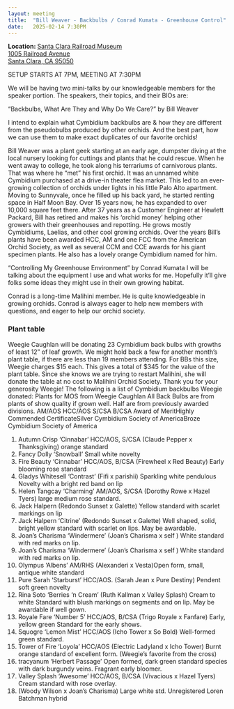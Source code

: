 ```yaml
---
layout: meeting
title:  "Bill Weaver - Backbulbs / Conrad Kumata - Greenhouse Control"
date:   2025-02-14 7:30PM
---
```

<b>Location: </b><a href = "https://maps.app.goo.gl/7Fe7Ghb5wu6cFojJ9">Santa Clara Railroad Museum<br/>
1005 Railroad Avenue<br/>
Santa Clara, CA 95050<br/>
</a>

SETUP STARTS AT 7PM, MEETING AT 7:30PM

We will be having two mini-talks by our knowledgeable members for the speaker portion. The speakers, their topics, and their BIOs are:

“Backbulbs, What Are They and Why Do We Care?” by Bill Weaver

I intend to explain what Cymbidium backbulbs are & how they are different from the pseudobulbs produced by other orchids. And the best part, how we can use them to make exact duplicates of our favorite orchids!

Bill Weaver was a plant geek starting at an early age, dumpster diving at the local nursery looking for cuttings and plants that he could rescue. When he went away to college, he took along his terrariums of carnivorous plants. That was where he “met” his first orchid. It was an unnamed white Cymbidium purchased at a drive-in theater flea market. This led to an ever-growing collection of orchids under lights in his little Palo Alto apartment.
Moving to Sunnyvale, once he filled up his back yard, he started renting space in Half Moon Bay. Over 15 years now, he has expanded to over 10,000 square feet there. After 37 years as a Customer Engineer at Hewlett Packard, Bill has retired and makes his ‘orchid money’ helping other growers with their greenhouses and repotting. He grows mostly Cymbidiums, Laelias, and other cool growing orchids. Over the years Bill’s plants have been awarded HCC, AM and one FCC from the American Orchid Society, as well as several CCM and CCE awards for his giant specimen plants. He also has a lovely orange Cymbidium named for him.

“Controlling My Greenhouse Environment” by Conrad Kumata
I will be talking about the equipment I use and what works for me. Hopefully it’ll give folks some ideas they might use in their own growing habitat.

Conrad is a long-time Malihini member. He is quite knowledgeable in growing orchids. Conrad is always eager to help new members with questions, and eager to help our orchid society.


### Plant table
  
Weegie Caughlan will be donating 23 Cymbidium back bulbs with growths of least 12” of leaf growth. We might hold back a few for another month’s plant table, if there are less than 19 members attending.
For BBs this size, Weegie charges $15 each. This gives a total of $345 for the value of the plant table. Since she knows we are trying to restart Malihini, she will donate the table at no cost to Malihini Orchid Society. Thank you for your generosity Weegie!
The following is a list of Cymbidium backbulbs Weegie donated: Plants for MOS from Weegie Caughlan
All Back Bulbs are from plants of show quality if grown well. Half are from previously awarded divisions.
AM/AOS HCC/AOS S/CSA B/CSA 	Award of MeritHighly Commended CertificateSilver Cymbidium Society of AmericaBroze Cymbidium Society of America

1) Autumn Crisp ‘Cinnabar’ HCC/AOS, S/CSA (Claude Pepper x
Thanksgiving) orange standard
2) Fancy Dolly ‘Snowball’ Small white novelty
3) Fire Beauty ‘Cinnabar’ HCC/AOS, B/CSA (Firewheel x Red Beauty) Early
blooming rose standard
4) Gladys Whitesell ‘Contrast’ (Fifi x parishii) Sparkling white pendulous
Novelty with a bright red band on lip
5) Helen Tangcay ‘Charming’ AM/AOS, S/CSA (Dorothy Rowe x Hazel
Tyers) large medium rose standard.
6) Jack Halpern (Redondo Sunset x Galette) Yellow standard with scarlet
markings on lip
7) Jack Halpern ‘Citrine’ (Redondo Sunset x Galette) Well shaped, solid,
bright yellow standard with scarlet on lips. May be awardable.
8) Joan’s Charisma ‘Windermere’ (Joan’s Charisma x self ) White standard
with red marks on lip.
9) Joan’s Charisma ‘Windermere’ (Joan’s Charisma x self ) White standard
with red marks on lip.
10) Olympus ‘Albens’ AM/RHS (Alexanderi x Vesta)Open form, small,
antique white standard
11) Pure Sarah ‘Starburst’ HCC/AOS. (Sarah Jean x Pure Destiny) Pendent
soft green novelty
12) Rina Soto ‘Berries ‘n Cream’ (Ruth Kallman x Valley Splash) Cream to
white Standard with blush markings on segments and on lip. May be
awardable if well gown.
13) Royale Fare ‘Number 5’ HCC/AOS, B/CSA (Trigo Royale x Fanfare) Early,
yellow green Standard for the early shows.
14) Squogre ‘Lemon Mist’ HCC/AOS (Icho Tower x So Bold) Well-formed
green standard.
15) Tower of Fire ‘Loyola’ HCC/AOS (Electric Ladyland x Icho Tower) Burnt
orange standard of excellent form. (Weegie’s favorite from the cross)
16) tracyanum ‘Herbert Passage’ Open formed, dark green standard
species with dark burgundy veins. Fragrant early bloomer.
17) Valley Splash ‘Awesome’ HCC/AOS, B/CSA (Vivacious x Hazel Tyers)
Cream standard with rose overlay.
18) (Woody Wilson x Joan’s Charisma) Large white std. Unregistered
Loren Batchman hybrid
